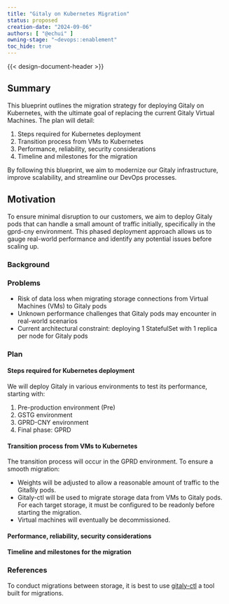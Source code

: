 ```yaml
---
title: "Gitaly on Kubernetes Migration"
status: proposed
creation-date: "2024-09-06"
authors: [ "@echui" ]
owning-stage: "~devops::enablement"
toc_hide: true
---
```


{{< design-document-header >}}

## Summary

This blueprint outlines the migration strategy for deploying Gitaly on Kubernetes, with the ultimate goal of replacing the current Gitaly Virtual Machines. The plan will detail:

1. Steps required for Kubernetes deployment
2. Transition process from VMs to Kubernetes
3. Performance, reliability, security considerations
4. Timeline and milestones for the migration

By following this blueprint, we aim to modernize our Gitaly infrastructure, improve scalability, and streamline our DevOps processes. 

## Motivation

To ensure minimal disruption to our customers, we aim to deploy Gitaly pods that can handle a small amount of traffic initially, specifically in the 
gprd-cny environment. This phased deployment approach allows us to gauge real-world performance and identify any potential issues before scaling up.

### Background
### Problems
* Risk of data loss when migrating storage connections from Virtual Machines (VMs) to Gitaly pods
* Unknown performance challenges that Gitaly pods may encounter in real-world scenarios
* Current architectural constraint: deploying 1 StatefulSet with 1 replica per node for Gitaly pods

### Plan
#### Steps required for Kubernetes deployment 
We will deploy Gitaly in various environments to test its performance, starting with:

1. Pre-production environment (Pre)
2. GSTG environment
3. GPRD-CNY environment
4. Final phase: GPRD

#### Transition process from VMs to Kubernetes

The transition process will occur in the GPRD environment. To ensure a smooth migration:

* Weights will be adjusted to allow a reasonable amount of traffic to the Gitaßly pods.
* Gitaly-ctl will be used to migrate storage data from VMs to Gitaly pods. For each target storage, it must be configured to be readonly before starting the migration.
* Virtual machines will eventually be decommissioned.

#### Performance, reliability, security considerations

#### Timeline and milestones for the migration 

### References 

To conduct migrations between storage, it is best to use [gitaly-ctl](https://gitlab.com/gitlab-com/runbooks/-/blob/master/docs/gitaly/gitalyctl.md) a tool built for migrations.
